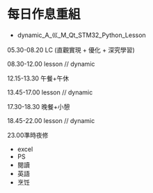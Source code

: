 # 每日作息重組

* dynamic_A_巛_M_Qt_STM32_Python_Lesson

05.30-08.20 LC (直觀實現 + 優化 + 深究學習)

08.30-12.00 lesson // dynamic

12.15-13.30 午餐+午休

13.45-17.00 lesson // dynamic

17.30-18.30 晚餐+小憩

18.45-22.00 lesson // dynamic

23.00準時夜修


* excel
* PS
* 閱讀 
* 英語 
* 烹饪
